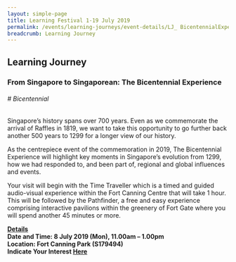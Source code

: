 ```yaml
---
layout: simple-page
title: Learning Festival 1-19 July 2019
permalink: /events/learning-journeys/event-details/LJ_ BicentennialExperience
breadcrumb: Learning Journey
---
```


## Learning Journey
### From Singapore to Singaporean: The Bicentennial Experience

###### _# Bicentennial_ 

Singapore’s history spans over 700 years. Even as we commemorate the arrival of Raffles in 1819, we want to take this opportunity to go further back another 500 years to 1299 for a longer view of our history. 

As the centrepiece event of the commemoration in 2019, The Bicentennial Experience will highlight key moments in Singapore’s evolution from 1299, how we had responded to, and been part of, regional and global influences and events. 

Your visit will begin with the Time Traveller which is a timed and guided audio-visual experience within the Fort Canning Centre that will take 1 hour. This will be followed by the Pathfinder, a free and easy experience comprising interactive pavilions within the greenery of Fort Gate where you will spend another 45 minutes or more.

<b><u>Details</u><br>
**Date and Time: 8 July 2019 (Mon), 11.00am – 1.00pm** <br>
**Location: Fort Canning Park (S179494)** <br> 
**Indicate Your Interest [Here](https://www.eventbrite.sg/e/from-singapore-to-singaporean-the-bicentennial-experience-tickets-63103807186)** 
